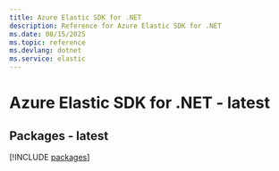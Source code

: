 ```yaml
---
title: Azure Elastic SDK for .NET
description: Reference for Azure Elastic SDK for .NET
ms.date: 08/15/2025
ms.topic: reference
ms.devlang: dotnet
ms.service: elastic
---
```

# Azure Elastic SDK for .NET - latest
## Packages - latest
[!INCLUDE [packages](elastic-index.md)]